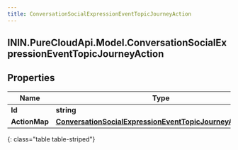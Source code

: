 ```yaml
---
title: ConversationSocialExpressionEventTopicJourneyAction
---
```

## ININ.PureCloudApi.Model.ConversationSocialExpressionEventTopicJourneyAction

## Properties

|Name | Type | Description | Notes|
|------------ | ------------- | ------------- | -------------|
| **Id** | **string** |  | [optional] |
| **ActionMap** | [**ConversationSocialExpressionEventTopicJourneyActionMap**](ConversationSocialExpressionEventTopicJourneyActionMap.html) |  | [optional] |
{: class="table table-striped"}


